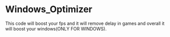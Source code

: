 # Windows_Optimizer
This code will boost your fps and it will remove delay in games and overall it will boost your windows(ONLY FOR WINDOWS).
